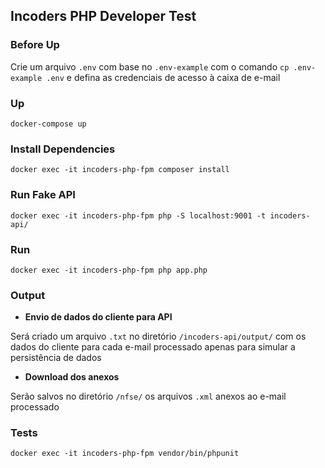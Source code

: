 ## Incoders PHP Developer Test

### Before Up
Crie um arquivo `.env` com base no `.env-example` com o comando `cp .env-example .env` e defina as credenciais de acesso à caixa de e-mail

### Up
`docker-compose up`
### Install Dependencies
`docker exec -it incoders-php-fpm composer install`
### Run Fake API
`docker exec -it incoders-php-fpm php -S localhost:9001 -t incoders-api/`
### Run
`docker exec -it incoders-php-fpm php app.php`

### Output

* **Envio de dados do cliente para API**

Será criado um arquivo `.txt` no diretório `/incoders-api/output/` com os dados do cliente para cada e-mail processado apenas para simular a persistência de dados

* **Download dos anexos**

Serão salvos no diretório `/nfse/` os arquivos `.xml` anexos ao e-mail processado

### Tests
`docker exec -it incoders-php-fpm vendor/bin/phpunit`

